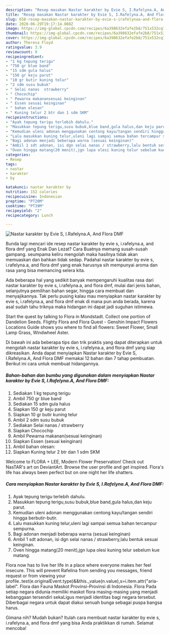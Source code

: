 ```yaml
---
description: "Resep masakan Nastar karakter by Evie S, I.Rafelyna.A, And Flora DMF | Langkah Membuat Nastar karakter by Evie S, I.Rafelyna.A, And Flora DMF Yang Sempurna"
title: "Resep masakan Nastar karakter by Evie S, I.Rafelyna.A, And Flora DMF | Langkah Membuat Nastar karakter by Evie S, I.Rafelyna.A, And Flora DMF Yang Sempurna"
slug: 658-resep-masakan-nastar-karakter-by-evie-s-irafelynaa-and-flora-dmf-langkah-membuat-nastar-karakter-by-evie-s-irafelynaa-and-flora-dmf-yang-sempurna
date: 2020-06-29T19:17:14.808Z
image: https://img-global.cpcdn.com/recipes/6a398632efafe2b8/751x532cq70/nastar-karakter-by-evie-s-irafelynaa-and-flora-dmf-foto-resep-utama.jpg
thumbnail: https://img-global.cpcdn.com/recipes/6a398632efafe2b8/751x532cq70/nastar-karakter-by-evie-s-irafelynaa-and-flora-dmf-foto-resep-utama.jpg
cover: https://img-global.cpcdn.com/recipes/6a398632efafe2b8/751x532cq70/nastar-karakter-by-evie-s-irafelynaa-and-flora-dmf-foto-resep-utama.jpg
author: Theresa Floyd
ratingvalue: 3.9
reviewcount: 9
recipeingredient:
- "1 kg tepung terigu"
- "750 gr blue band"
- "15 sdm gula halus"
- "150 gr keju parut"
- "10 gr butir kuning telur"
- "2 sdm susu bubuk"
- " Selai nanas  strawberry"
- " Chocochip"
- " Pewarna makanansesuai keinginan"
- " Essen sesuai keinginan"
- " bahan olesan"
- " Kuning telur 2 btr dan 1 sdm SKM"
recipeinstructions:
- "Ayak tepung terigu terlebih dahulu."
- "Masukkan tepung terigu,susu bubuk,blue band,gula halus,dan keju parut."
- "Kemudian uleni adonan menggunakan centong kayu/tangan sendiri hingga berbutir-butir."
- "Lalu masukkan kuning telur,uleni lagi sampai semua bahan tercampur sempurna."
- "Bagi adonan menjadi beberapa warna (sesuai keinginan)"
- "Ambil 1 sdt adonan, isi dgn selai nanas / strawberry,lalu bentuk sesuai keinginan."
- "Oven hingga matang(20 menit),jgn lupa olesi kuning telur sebelum kue matang."
categories:
- Resep
tags:
- nastar
- karakter
- by

katakunci: nastar karakter by 
nutrition: 152 calories
recipecuisine: Indonesian
preptime: "PT20M"
cooktime: "PT39M"
recipeyield: "2"
recipecategory: Lunch

---
```



![Nastar karakter by Evie S, I.Rafelyna.A, And Flora DMF](https://img-global.cpcdn.com/recipes/6a398632efafe2b8/751x532cq70/nastar-karakter-by-evie-s-irafelynaa-and-flora-dmf-foto-resep-utama.jpg)

Bunda lagi mencari ide resep nastar karakter by evie s, i.rafelyna.a, and flora dmf yang Enak Dan Lezat? Cara Buatnya memang susah-susah gampang. seumpama keliru mengolah maka hasilnya tidak akan memuaskan dan bahkan tidak sedap. Padahal nastar karakter by evie s, i.rafelyna.a, and flora dmf yang enak harusnya sih mempunyai aroma dan rasa yang bisa memancing selera kita.

Ada beberapa hal yang sedikit banyak mempengaruhi kualitas rasa dari nastar karakter by evie s, i.rafelyna.a, and flora dmf, mulai dari jenis bahan, selanjutnya pemilihan bahan segar, hingga cara membuat dan menyajikannya. Tak perlu pusing kalau mau menyiapkan nastar karakter by evie s, i.rafelyna.a, and flora dmf enak di mana pun anda berada, karena asal sudah tahu triknya maka hidangan ini dapat jadi suguhan istimewa.

Start the quest by talking to Flora in Mondstadt. Collect one portion of Dandelion Seeds. Flighty Flora and Flora Quest - Genshin Impact Flowers Locations Guide shows you where to find all flowers: Sweet Flower, Small Lamp Grass, Windwheel Aster.


Di bawah ini ada beberapa tips dan trik praktis yang dapat diterapkan untuk mengolah nastar karakter by evie s, i.rafelyna.a, and flora dmf yang siap dikreasikan. Anda dapat menyiapkan Nastar karakter by Evie S, I.Rafelyna.A, And Flora DMF memakai 12 bahan dan 7 tahap pembuatan. Berikut ini cara untuk membuat hidangannya.

<!--inarticleads1-->

##### Bahan-bahan dan bumbu yang digunakan dalam menyiapkan Nastar karakter by Evie S, I.Rafelyna.A, And Flora DMF:

1. Sediakan 1 kg tepung terigu
1. Ambil 750 gr blue band
1. Sediakan 15 sdm gula halus
1. Siapkan 150 gr keju parut
1. Siapkan 10 gr butir kuning telur
1. Ambil 2 sdm susu bubuk
1. Sediakan  Selai nanas / strawberry
1. Siapkan  Chocochip
1. Ambil  Pewarna makanan(sesuai keinginan)
1. Siapkan  Essen (sesuai keinginan)
1. Ambil  bahan olesan:
1. Siapkan  Kuning telur 2 btr dan 1 sdm SKM


Welcome to FLORA + LEE, Modern Flower Preservation! Check out NasTAR&#39;s art on DeviantArt. Browse the user profile and get inspired. Flora&#39;s life has always been perfect but on one night her life shatters. 

<!--inarticleads2-->

##### Cara menyiapkan Nastar karakter by Evie S, I.Rafelyna.A, And Flora DMF:

1. Ayak tepung terigu terlebih dahulu.
1. Masukkan tepung terigu,susu bubuk,blue band,gula halus,dan keju parut.
1. Kemudian uleni adonan menggunakan centong kayu/tangan sendiri hingga berbutir-butir.
1. Lalu masukkan kuning telur,uleni lagi sampai semua bahan tercampur sempurna.
1. Bagi adonan menjadi beberapa warna (sesuai keinginan)
1. Ambil 1 sdt adonan, isi dgn selai nanas / strawberry,lalu bentuk sesuai keinginan.
1. Oven hingga matang(20 menit),jgn lupa olesi kuning telur sebelum kue matang.


Flora now has to live her life in a place where everyone makes her feel insecure. This will prevent Rafelina from sending you messages, friend request or from viewing your profile..test(e.originalEvent.type)&amp;&amp;this._value(n.value),s=i.item.attr(&#34;aria-label&#34;. Flora dan Fauna Maskot Provinsi-Provinsi di Indonesia. Flora Pada setiap negara didunia memiliki maskot flora masing-masing yang menjadi kebanggaan tersendiri sekaLigus menjadi identitas bagi negara tersebut. Diberbagai negara untuk dapat diakui senuah bunga sebagai puspa bangsa harus. 

Gimana nih? Mudah bukan? Itulah cara membuat nastar karakter by evie s, i.rafelyna.a, and flora dmf yang bisa Anda praktikkan di rumah. Selamat mencoba!
